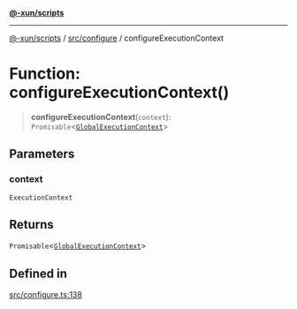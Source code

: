 [**@-xun/scripts**](../../../README.md)

***

[@-xun/scripts](../../../README.md) / [src/configure](../README.md) / configureExecutionContext

# Function: configureExecutionContext()

> **configureExecutionContext**(`context`): `Promisable`\<[`GlobalExecutionContext`](../type-aliases/GlobalExecutionContext.md)\>

## Parameters

### context

`ExecutionContext`

## Returns

`Promisable`\<[`GlobalExecutionContext`](../type-aliases/GlobalExecutionContext.md)\>

## Defined in

[src/configure.ts:138](https://github.com/Xunnamius/xscripts/blob/395ccb9751d5eb5067af3fe099bacae7d9b7a116/src/configure.ts#L138)
